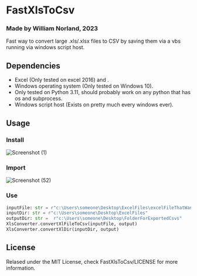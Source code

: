 # FastXlsToCsv
### Made by William Norland, 2023

Fast way to convert large .xls/.xlsx files to CSV by saving them via a vbs running via windows script host.

## Dependencies
* Excel (Only tested on excel 2016) and .
* Windows operating system (Only tested on Windows 10).
* Only tested on Python 3.11, should probably work on any python that has os and subprocess.
* Windows script host (Exists on pretty much every windows ever).

## Usage
### Install
![Screenshot (1)](https://github.com/willayy/FastXlsToCsv/assets/117913560/f3d7e81d-346b-49d3-8992-e8c948f8162d)
### Import
![Screenshot (52)](https://github.com/willayy/FastXlsToCsv/assets/117913560/4ff08183-e8db-4c71-941e-e9864462c9f3)
### Use
```python
inputFile: str = r"c:\Users\someone\Desktop\ExcelFiles\excelFileThatWantsTobeCsv.xlsx"
inputDir: str = r"c:\Users\someone\Desktop\ExcelFiles"
outputDir: str =  r"c:\Users\someone\Desktop\FolderForExportedCsvs"
XlsConverter.convertXlFileToCsv(inputFile, output)
XlsConverter.convertXlDir(inputDir, output)
```

## License
Relased under the MIT License, check FastXlsToCsv/LICENSE for more information.

